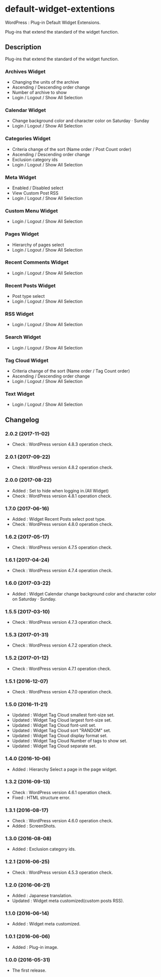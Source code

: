 # default-widget-extentions
WordPress : Plug-in Default Widget Extensions. 

Plug-ins that extend the standard of the widget function.

## Description

Plug-ins that extend the standard of the widget function.

### Archives Widget

- Changing the units of the archive
- Ascending / Descending order change
- Number of archive to show
- Login / Logout / Show All Selection

### Calendar Widget

- Change background color and character color on Saturday · Sunday
- Login / Logout / Show All Selection

### Categories Widget

- Criteria change of the sort (Name order / Post Count order)
- Ascending / Descending order change
- Exclusion category ids
- Login / Logout / Show All Selection

### Meta Widget

- Enabled / Disabled select
- View Custom Post RSS
- Login / Logout / Show All Selection

### Custom Menu Widget

- Login / Logout / Show All Selection

### Pages Widget

- Hierarchy of pages select
- Login / Logout / Show All Selection

### Recent Comments Widget

- Login / Logout / Show All Selection

### Recent Posts Widget

- Post type select
- Login / Logout / Show All Selection

### RSS Widget

- Login / Logout / Show All Selection

### Search Widget

- Login / Logout / Show All Selection

### Tag Cloud Widget

- Criteria change of the sort (Name order / Tag Count order)
- Ascending / Descending order change
- Login / Logout / Show All Selection

### Text Widget

- Login / Logout / Show All Selection

## Changelog

### 2.0.2 (2017-11-02)
- Check : WordPress version 4.8.3 operation check.

### 2.0.1 (2017-09-22)
- Check : WordPress version 4.8.2 operation check.

### 2.0.0 (2017-08-22)
- Added : Set to hide when logging in.(All Widget)
- Check : WordPress version 4.8.1 operation check.

### 1.7.0 (2017-06-16)
- Added : Widget Recent Posts select post type.
- Check : WordPress version 4.8.0 operation check.

### 1.6.2 (2017-05-17)
- Check : WordPress version 4.7.5 operation check.

### 1.6.1 (2017-04-24)
- Check : WordPress version 4.7.4 operation check.

### 1.6.0 (2017-03-22)
- Added : Widget Calendar change background color and character color on Saturday · Sunday.

### 1.5.5 (2017-03-10)
- Check : WordPress version 4.7.3 operation check.

### 1.5.3 (2017-01-31)
- Check : WordPress version 4.7.2 operation check.

### 1.5.2 (2017-01-12)
- Check : WordPress version 4.7.1 operation check.

### 1.5.1 (2016-12-07)
- Check : WordPress version 4.7.0 operation check.

### 1.5.0 (2016-11-21)
- Updated : Widget Tag Cloud smallest font-size set.
- Updated : Widget Tag Cloud largest font-size set.
- Updated : Widget Tag Cloud font-unit set.
- Updated : Widget Tag Cloud sort "RANDOM" set.
- Updated : Widget Tag Cloud display format set.
- Updated : Widget Tag Cloud Number of tags to show set.
- Updated : Widget Tag Cloud separate set.

### 1.4.0 (2016-10-06)
- Added : Hierarchy Select a page in the page widget.

### 1.3.2 (2016-09-13)
- Check : WordPress version 4.6.1 operation check.
- Fixed : HTML structure error.

### 1.3.1 (2016-08-17)
- Check : WordPress version 4.6.0 operation check.
- Added : ScreenShots.

### 1.3.0 (2016-08-08)
- Added : Exclusion category ids.

### 1.2.1 (2016-06-25)
- Check : WordPress version 4.5.3 operation check.

### 1.2.0 (2016-06-21)

- Added : Japanese translation.
- Updated : Widget meta customized(custom posts RSS).

### 1.1.0 (2016-06-14)

- Added : Widget meta customized.

### 1.0.1 (2016-06-06)

- Added : Plug-in image.

### 1.0.0 (2016-05-31)

- The first release.